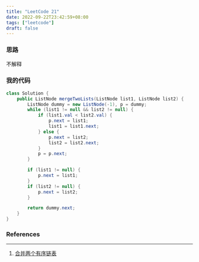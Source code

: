 ```yaml
---
title: "LeetCode 21"
date: 2022-09-22T23:42:59+08:00
tags: ["leetcode"]
draft: false
---
```


### 思路

不解释

### 我的代码

```java
class Solution {
    public ListNode mergeTwoLists(ListNode list1, ListNode list2) {
        ListNode dummy = new ListNode(-1), p = dummy;
        while (list1 != null && list2 != null) {
            if (list1.val < list2.val) {
                p.next = list1;
                list1 = list1.next;
            } else {
                p.next = list2;
                list2 = list2.next;
            }
            p = p.next;
        }

        if (list1 != null) {
            p.next = list1;
        }
        if (list2 != null) {
            p.next = list2;
        }

        return dummy.next;
    }
}
```

### References

---

1. [合并两个有序链表](https://leetcode.cn/problems/merge-two-sorted-lists/)
